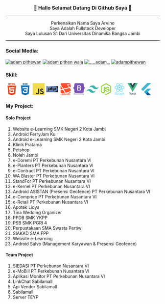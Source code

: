 <div align="center"><h3>👋 Hallo Selamat Datang Di Github Saya 👋</h3></div>
<hr />
<div align="center">
  Perkenalkan Nama Saya Arvino<br />Saya Adalah Fullstack Developer<br />Saya Lulusan S1 Dari Universitas Dinamika
  Bangsa Jambi
</div>
<hr />
<h3 align="left">Social Media:</h3>
<p align="left">
    <a href="https://www.linkedin.com/in/arvino-vino/" target="blank"
    ><img
        align="center"
        src="https://raw.githubusercontent.com/rahuldkjain/github-profile-readme-generator/master/src/images/icons/Social/linked-in-alt.svg"
        alt="adam pithewan"
        height="30"
        width="40"
    /></a>
    <a href="https://www.facebook.com/arvinoart" target="blank"
    ><img
        align="center"
        src="https://raw.githubusercontent.com/rahuldkjain/github-profile-readme-generator/master/src/images/icons/Social/facebook.svg"
        alt="adam pithen wala"
        height="30"
        width="40"
    /></a>
    <a href="https://www.instagram.com/ar.vinooo/" target="blank"
    ><img
        align="center"
        src="https://raw.githubusercontent.com/rahuldkjain/github-profile-readme-generator/master/src/images/icons/Social/instagram.svg"
        alt="_._.adam._"
        height="30"
        width="40"
    /></a>
    <a href="https://www.hackerrank.com/arvinoart" target="blank"
    ><img
        align="center"
        src="https://raw.githubusercontent.com/rahuldkjain/github-profile-readme-generator/master/src/images/icons/Social/hackerrank.svg"
        alt="adampithewan"
        height="30"
        width="40"
    /></a>
</p>

<h3 align="left">Skill:</h3>
<p align="left">
    <img
    src="https://raw.githubusercontent.com/devicons/devicon/1119b9f84c0290e0f0b38982099a2bd027a48bf1/icons/html5/html5-plain-wordmark.svg"
    width="40"
    height="40"
    />
    <img
    src="https://raw.githubusercontent.com/devicons/devicon/1119b9f84c0290e0f0b38982099a2bd027a48bf1/icons/css3/css3-plain-wordmark.svg"
    width="40"
    height="40"
    />
    <img
    src="https://raw.githubusercontent.com/devicons/devicon/1119b9f84c0290e0f0b38982099a2bd027a48bf1/icons/javascript/javascript-original.svg"
    width="40"
    height="40"
    />
    <img
    src="https://raw.githubusercontent.com/devicons/devicon/1119b9f84c0290e0f0b38982099a2bd027a48bf1/icons/php/php-original.svg"
    width="40"
    height="40"
    />
    <img
    src="https://raw.githubusercontent.com/devicons/devicon/1119b9f84c0290e0f0b38982099a2bd027a48bf1/icons/laravel/laravel-plain-wordmark.svg"
    width="40"
    height="40"
    />
    <img
    src="https://raw.githubusercontent.com/devicons/devicon/1119b9f84c0290e0f0b38982099a2bd027a48bf1/icons/bootstrap/bootstrap-plain-wordmark.svg"
    width="40"
    height="40"
    />
    <img
    src="https://raw.githubusercontent.com/devicons/devicon/1119b9f84c0290e0f0b38982099a2bd027a48bf1/icons/tailwindcss/tailwindcss-plain.svg"
    width="40"
    height="40"
    />
    <img
    src="https://raw.githubusercontent.com/devicons/devicon/1119b9f84c0290e0f0b38982099a2bd027a48bf1/icons/nodejs/nodejs-original.svg"
    width="40"
    height="40"
    />
    <img
    src="https://raw.githubusercontent.com/devicons/devicon/1119b9f84c0290e0f0b38982099a2bd027a48bf1/icons/react/react-original-wordmark.svg"
    width="40"
    height="40"
    />
    <img
    src="https://raw.githubusercontent.com/devicons/devicon/1119b9f84c0290e0f0b38982099a2bd027a48bf1/icons/vuejs/vuejs-original-wordmark.svg"
    width="40"
    height="40"
    />
    <img
    src="https://raw.githubusercontent.com/devicons/devicon/1119b9f84c0290e0f0b38982099a2bd027a48bf1/icons/flutter/flutter-original.svg"
    width="40"
    height="40"
    />
    
</p>

<h3>My Project:</h3>
<div><h4>Solo Project</h4></div>
<div>
    <ol>
    <li>Website e-Learning SMK Negeri 2 Kota Jambi</li>
    <li>Android FerryJam Ku</li>
    <li>Android e-Learning SMK Negeri 2 Kota Jambi</li>
    <li>Klinik Pratama</li>
    <li>Petshop</li>
    <li>Noleh Jambi</li>
    <li>e-Doremi PT Perkebunan Nusantara VI</li>
    <li>e-Planters PT Perkebunan Nusantara VI</li>
    <li>e-Contract PT Perkebunan Nusantara VI</li>
    <li>WA Blaster PT Perkebunan Nusantara VI</li>
    <li>StandFor PT Perkebunan Nusantara VI</li>
    <li>e-Kernel PT Perkebunan Nusantara VI</li>
    <li>Android ASISTAN (Presensi Geofence) PT Perkebunan Nusantara VI</li>
    <li>e-Comprice PT Perkebunan Nusantara VI</li>
    <li>e-Retail PT Perkebunan Nusantara VI</li>
    <li>Apotek Lidya</li>
    <li>Tina Wedding Organizer</li>
    <li>PPDB SMK YKPP</li>
    <li>PSB SMK PGRI 4</li>
    <li>Perpustakaan SMA Swasta Pertiwi</li>
    <li>SIAKAD SMA FPP</li>
    <li>Website e-Learning</li>
    <li>Android Salvo (Management Karyawan & Presensi Geofence)</li>
    </ol>
</div>
<div><h4>Team Project</h4></div>
<ol>
    <li>SIEDASI PT Perkebunan Nusantara VI</li>
    <li>e-MoBill PT Perkebunan Nusantara VI</li>
    <li>Aplikasi Monitor PT Perkebunan Nusantara VI</li>
    <li>LinkChat Sabilamall</li>
    <li>Api Vendor Sabilamall</li>
    <li>Sabilamall</li>
    <li>Server TEYP</li>
</ol>
</div>
